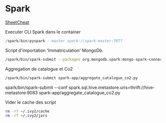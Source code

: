 # Spark

[SheetCheat](https://images.datacamp.com/image/upload/v1676302905/Marketing/Blog/PySpark_SQL_Cheat_Sheet.pdf)

Executer CLI Spark dans le container
```sql
/spark/bin/pyspark --master spark://spark-master:7077
```

Script d'importation 'Immatriculation' MongoDb.
```bash
/spark/bin/spark-submit --packages org.mongodb.spark:mongo-spark-connector_2.12:3.0.1   spark-app/mongo_import.py
```

Aggregation de catalogue et Co2
```bash
/spark/bin/spark-submit spark-app/aggregate_catalogue_co2.py
```

spark/bin/spark-submit --conf spark.sql.hive.metastore.uris=thrift://hive-metastore:9083 spark-app/aggregate_catalogue_co2.py

Vider le cache des script
```bash
rm -rf ~/.ivy2/cache
rm -rf ~/.ivy2/jars
```
